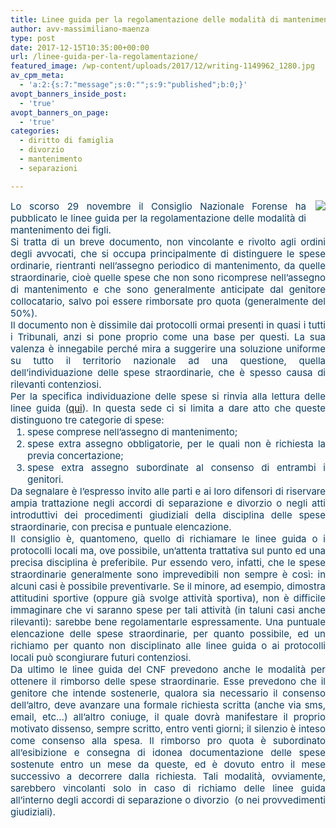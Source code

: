 ```yaml
---
title: Linee guida per la regolamentazione delle modalità di mantenimento nei figli nelle cause di diritto familiare
author: avv-massimiliano-maenza
type: post
date: 2017-12-15T10:35:00+00:00
url: /linee-guida-per-la-regolamentazione/
featured_image: /wp-content/uploads/2017/12/writing-1149962_1280.jpg
av_cpm_meta:
  - 'a:2:{s:7:"message";s:0:"";s:9:"published";b:0;}'
avopt_banners_inside_post:
  - 'true'
avopt_banners_on_page:
  - 'true'
categories:
  - diritto di famiglia
  - divorzio
  - mantenimento
  - separazioni

---
```

<div class="font_8" style="background-image: initial;background-position: 0px 0px;border: 0px;color: #0c3c60;, serif;font-size: 15px;line-height: normal;padding: 0px;text-align: justify;vertical-align: baseline">
  <a href="https://static.wixstatic.com/media/28d63b431eff4c7b82da1b3913cab749.jpg/v1/fill/w_290,h_203,al_c,q_80,usm_0.66_1.00_0.01/28d63b431eff4c7b82da1b3913cab749.webp" style="clear: right;float: right;margin-bottom: 1em;margin-left: 1em"><img border="0" data-original-height="203" data-original-width="290" src="https://static.wixstatic.com/media/28d63b431eff4c7b82da1b3913cab749.jpg/v1/fill/w_290,h_203,al_c,q_80,usm_0.66_1.00_0.01/28d63b431eff4c7b82da1b3913cab749.webp" /></a>Lo scorso 29 novembre il Consiglio Nazionale Forense ha pubblicato le linee guida per la regolamentazione delle modalità di mantenimento dei figli.
</div>

<div class="font_8" style="background-image: initial;background-position: 0px 0px;border: 0px;color: #0c3c60;, serif;font-size: 15px;line-height: normal;padding: 0px;text-align: justify;vertical-align: baseline">
  Si tratta di un breve documento, non vincolante e rivolto agli ordini degli avvocati, che si occupa principalmente di distinguere le spese ordinarie, rientranti nell&#8217;assegno periodico di mantenimento, da quelle straordinarie, cioè quelle spese che non sono ricomprese nell&#8217;assegno di mantenimento e che sono generalmente anticipate dal genitore collocatario, salvo poi essere rimborsate pro quota (generalmente del 50%).
</div>

<div class="font_8" style="background-image: initial;background-position: 0px 0px;border: 0px;color: #0c3c60;, serif;font-size: 15px;line-height: normal;padding: 0px;text-align: justify;vertical-align: baseline">
</div>

<div class="font_8" style="background-image: initial;background-position: 0px 0px;border: 0px;color: #0c3c60;, serif;font-size: 15px;line-height: normal;padding: 0px;text-align: justify;vertical-align: baseline">
  Il documento non è dissimile dai protocolli ormai presenti in quasi i tutti i Tribunali, anzi si pone proprio come una base per questi. La sua valenza è innegabile perché mira a suggerire una soluzione uniforme su tutto il territorio nazionale ad una questione, quella dell&#8217;individuazione delle spese straordinarie, che è spesso causa di rilevanti contenziosi.&nbsp;
</div>

<div class="font_8" style="background-image: initial;background-position: 0px 0px;border: 0px;color: #0c3c60;, serif;font-size: 15px;line-height: normal;padding: 0px;text-align: justify;vertical-align: baseline">
</div>

<div class="font_8" style="background-image: initial;background-position: 0px 0px;border: 0px;color: #0c3c60;, serif;font-size: 15px;line-height: normal;padding: 0px;text-align: justify;vertical-align: baseline">
  Per la specifica individuazione delle spese si rinvia alla lettura delle linee guida (<span style="background-image: initial;background-position: 0px 0px;border: 0px;margin: 0px;padding: 0px;vertical-align: baseline"><a data-content="http://www.consiglionazionaleforense.it/-/comunicazione-13-novembre-2017-assicurazione-obbligatoria?inheritRedirect=true" data-type="external" href="http://www.consiglionazionaleforense.it/-/comunicazione-13-novembre-2017-assicurazione-obbligatoria?inheritRedirect=true" rel="nofollow noopener noreferrer" style="background-image: initial;background-position: 0px 0px;border: 0px;cursor: pointer;margin: 0px;padding: 0px;vertical-align: baseline" target="_blank">qui</a></span>). In questa sede ci si limita a dare atto che queste distinguono tre categorie di spese:
</div>

<ol class="font_8" style="background-image: initial;background-position: 0px 0px;border: 0px;color: #0c3c60;, serif;font-size: 15px;line-height: normal;margin: 0px 0px 0px 0.5em;padding: 0px 0px 0px 1.3em;vertical-align: baseline">
  <li style="background-image: initial;background-position: 0px 0px;border: 0px;font-style: inherit;font-weight: inherit;line-height: inherit;margin: 0px;padding: 0px;vertical-align: baseline">
    <div class="font_8" style="background-image: initial;background-position: 0px 0px;border: 0px;line-height: normal;padding: 0px;text-align: justify;vertical-align: baseline">
      spese comprese nell&#8217;assegno di mantenimento;
    </div>
  </li>
  
  <li style="background-image: initial;background-position: 0px 0px;border: 0px;font-style: inherit;font-weight: inherit;line-height: inherit;margin: 0px;padding: 0px;vertical-align: baseline">
    <div class="font_8" style="background-image: initial;background-position: 0px 0px;border: 0px;line-height: normal;padding: 0px;text-align: justify;vertical-align: baseline">
      spese extra assegno obbligatorie, per le quali non è richiesta la previa concertazione;
    </div>
  </li>
  
  <li style="background-image: initial;background-position: 0px 0px;border: 0px;font-style: inherit;font-weight: inherit;line-height: inherit;margin: 0px;padding: 0px;vertical-align: baseline">
    <div class="font_8" style="background-image: initial;background-position: 0px 0px;border: 0px;line-height: normal;padding: 0px;text-align: justify;vertical-align: baseline">
      spese extra assegno subordinate al consenso di entrambi i genitori.
    </div>
  </li>
</ol>

<div class="font_8" style="background-image: initial;background-position: 0px 0px;border: 0px;color: #0c3c60;, serif;font-size: 15px;line-height: normal;padding: 0px;text-align: justify;vertical-align: baseline">
</div>

<div class="font_8" style="background-image: initial;background-position: 0px 0px;border: 0px;color: #0c3c60;, serif;font-size: 15px;line-height: normal;padding: 0px;text-align: justify;vertical-align: baseline">
  Da segnalare è l&#8217;espresso invito alle parti e ai loro difensori di riservare ampia trattazione negli accordi di separazione e divorzio o negli atti introduttivi dei procedimenti giudiziali della disciplina delle spese straordinarie, con precisa e puntuale elencazione.
</div>

<div class="font_8" style="background-image: initial;background-position: 0px 0px;border: 0px;color: #0c3c60;, serif;font-size: 15px;line-height: normal;padding: 0px;text-align: justify;vertical-align: baseline">
  Il consiglio è, quantomeno, quello di richiamare le linee guida o i protocolli locali ma, ove possibile, un&#8217;attenta trattativa sul punto ed una precisa disciplina è preferibile. Pur essendo vero, infatti, che le spese straordinarie generalmente sono imprevedibili non sempre è così: in alcuni casi è possibile preventivarle. Se il minore, ad esempio, dimostra attitudini sportive (oppure già svolge attività sportiva), non è difficile immaginare che vi saranno spese per tali attività (in taluni casi anche rilevanti): sarebbe bene regolamentarle espressamente. Una puntuale elencazione delle spese straordinarie, per quanto possibile, ed un richiamo per quanto non disciplinato alle linee guida o ai protocolli locali può scongiurare futuri contenziosi.
</div>

<div class="font_8" style="background-image: initial;background-position: 0px 0px;border: 0px;color: #0c3c60;, serif;font-size: 15px;line-height: normal;padding: 0px;text-align: justify;vertical-align: baseline">
</div>

<div class="font_8" style="background-image: initial;background-position: 0px 0px;border: 0px;color: #0c3c60;, serif;font-size: 15px;line-height: normal;padding: 0px;text-align: justify;vertical-align: baseline">
  Da ultimo le linee guida del CNF prevedono anche le modalità per ottenere il rimborso delle spese straordinarie. Esse prevedono che il genitore che intende sostenerle, qualora sia necessario il consenso dell&#8217;altro, deve avanzare una formale richiesta scritta (anche via sms, email, etc&#8230;) all&#8217;altro coniuge, il quale dovrà manifestare il proprio motivato dissenso, sempre scritto, entro venti giorni; il silenzio è inteso come consenso alla spesa. Il rimborso pro quota è subordinato all&#8217;esibizione e consegna di idonea documentazione delle spese sostenute entro un mese da queste, ed è dovuto entro il mese successivo a decorrere dalla richiesta. Tali modalità, ovviamente, sarebbero vincolanti solo in caso di richiamo delle linee guida all&#8217;interno degli accordi di separazione o divorzio &nbsp;(o nei provvedimenti giudiziali).
</div>